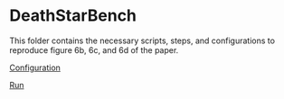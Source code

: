# DeathStarBench

This folder contains the necessary scripts, steps, and configurations to reproduce figure 6b, 6c, and 6d of the paper.

[Configuration](./config_figure_6bcd.md)

[Run](./run_figure_6bcd.md)

